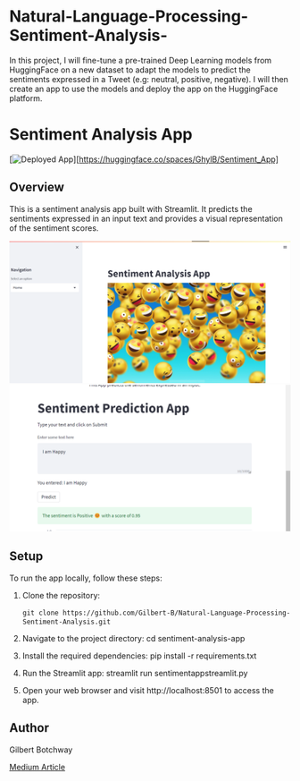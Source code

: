 # Natural-Language-Processing-Sentiment-Analysis-


 In this project, I will fine-tune a pre-trained Deep Learning models from HuggingFace on a new dataset to adapt the models to predict the sentiments expressed in a Tweet (e.g: neutral, positive, negative). I will then create an app to use the models and deploy the app on the HuggingFace platform.
 
 # Sentiment Analysis App

[![Deployed App](https://img.shields.io/badge/Deployed%20App-Live-green)][https://huggingface.co/spaces/GhylB/Sentiment_App]

## Overview

This is a sentiment analysis app built with Streamlit. It predicts the sentiments expressed in an input text and provides a visual representation of the sentiment scores.

![App Screenshot](./Screenshots/App.png)
![App Screenshot](./Screenshots/app2.png)


## Setup

To run the app locally, follow these steps:

1. Clone the repository:

   ```shell
   git clone https://github.com/Gilbert-B/Natural-Language-Processing-Sentiment-Analysis.git
   
2. Navigate to the project directory:
   cd sentiment-analysis-app
   
   
3. Install the required dependencies:
  pip install -r requirements.txt
  
  
4. Run the Streamlit app:
  streamlit run sentimentappstreamlit.py
  
5. Open your web browser and visit http://localhost:8501 to access the app.


## Author
Gilbert Botchway 


[Medium Article](https://medium.com/@botchwaykojo/unleashing-sentiment-secrets-building-an-electrifying-sentiment-analysis-app-with-streamlit-and-edad77bdf1ce)
